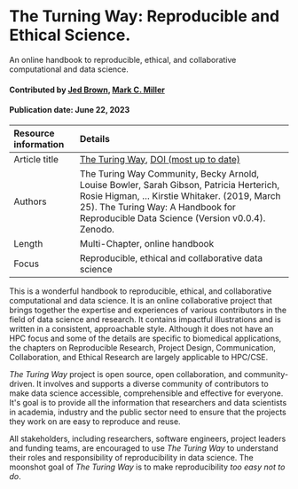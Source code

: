 # The Turning Way: Reproducible and Ethical Science. 
<!--deck text start-->
An online handbook to reproducible, ethical, and collaborative computational and data science.
<!--deck text end-->

#### Contributed by [Jed Brown](https://github.com/jedbrown), [Mark C. Miller](https://github.com/markcmiller86 "Mark C. Miller GitHub Profile")
#### Publication date: June 22, 2023

Resource information | Details
:--- | :--- 
Article title  | [The Turing Way](https://the-turing-way.netlify.app/index.html), [DOI (most up to date)](http://doi.org/10.5281/zenodo.3332807)
Authors | The Turing Way Community, Becky Arnold, Louise Bowler, Sarah Gibson, Patricia Herterich, Rosie Higman, … Kirstie Whitaker. (2019, March 25). The Turing Way: A Handbook for Reproducible Data Science (Version v0.0.4). Zenodo. 
Length | Multi-Chapter, online handbook
Focus | Reproducible, ethical and collaborative data science

This is a wonderful handbook to reproducible, ethical, and collaborative computational and data science.
It is an online collaborative project that brings together the expertise and experiences of various contributors in the field of data science and research.
It contains impactful illustrations and is written in a consistent, approachable style.
Although it does not have an HPC focus and some of the details are specific to biomedical applications, the chapters on Reproducible Research, Project Design, Communication, Collaboration, and Ethical Research are largely applicable to HPC/CSE.

*The Turing Way* project is open source, open collaboration, and community-driven.
It involves and supports a diverse community of contributors to make data science accessible, comprehensible and effective for everyone.
It's goal is to provide all the information that researchers and data scientists in academia, industry and the public sector need to ensure that the projects they work on are easy to reproduce and reuse.

All stakeholders, including researchers, software engineers, project leaders and funding teams, are encouraged to use *The Turing Way* to understand their roles and responsibility of reproducibility in data science.
The moonshot goal of *The Turing Way* is to make reproducibility *too easy not to do*.

<!---
Publish: yes
Pinned: no
Topics: Reproducibility, Strategies for More Effective Teams, Documentation, Revision Control, Big Data
RSS update: 2023-06-22
--->
